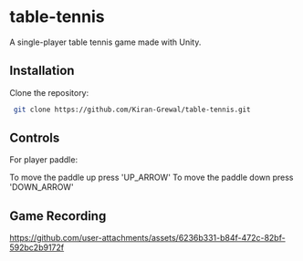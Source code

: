 # table-tennis
A single-player table tennis game made with Unity. 
## Installation
Clone the repository:
```bash
 git clone https://github.com/Kiran-Grewal/table-tennis.git
```
## Controls
For player paddle:

To move the paddle up press 'UP_ARROW'
To move the paddle down press 'DOWN_ARROW'

## Game Recording

https://github.com/user-attachments/assets/6236b331-b84f-472c-82bf-592bc2b9172f
